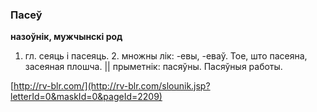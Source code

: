 ### Пасеў
**назоўнік, мужчынскі род**

1. гл. сеяць і пасеяць. 2. множны лік: -евы, -еваў. Тое, што пасеяна, засеяная плошча. || прыметнік: пасяўны. Пасяўныя работы.

<a rel="author">[http://rv-blr.com/](http://rv-blr.com/slounik.jsp?letterId=0&maskId=0&pageId=2209)</a>
